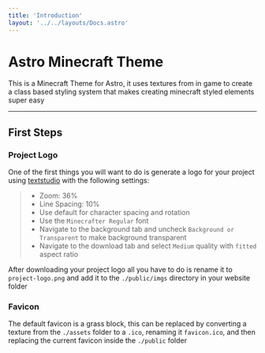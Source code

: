 ```yaml
---
title: 'Introduction'
layout: '../../layouts/Docs.astro'
---
```


# Astro Minecraft Theme

This is a Minecraft Theme for Astro, it uses textures from in game to create a class based styling system that makes creating minecraft styled elements super easy

---

## First Steps

### **Project Logo**

One of the first things you will want to do is generate a logo for your project using [textstudio](https://www.textstudio.co/logo/minecraft-3d-text-41) with the following settings:
>  - Zoom: 36%
>  - Line Spacing: 10%
>  - Use default for character spacing and rotation
>  - Use the `Minecrafter Regular` font
>  - Navigate to the background tab and uncheck `Background or Transparent` to make background transparent
>  - Navigate to the download tab and select `Medium` quality with `fitted` aspect ratio

  After downloading your project logo all you have to do is rename it to `project-logo.png` and add it to the `./public/imgs` directory in your website folder

### **Favicon**

The default favicon is a grass block, this can be replaced by converting a texture from the `./assets` folder to a `.ico`, renaming it `favicon.ico`, and then replacing the current favicon inside the `./public` folder